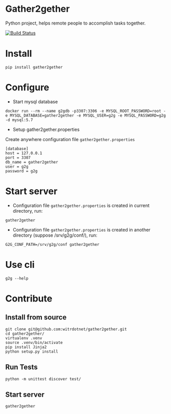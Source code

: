 # Gather2gether

Python project, helps remote people to accomplish tasks together.

[![Build Status](https://travis-ci.com/witrdotnet/gather2gether.svg?branch=master)](https://travis-ci.com/witrdotnet/gather2gether)

# Install

```
pip install gather2gether
```

# Configure

* Start mysql database

```
docker run --rm --name g2gdb -p3307:3306 -e MYSQL_ROOT_PASSWORD=root -e MYSQL_DATABASE=gather2gether -e MYSQL_USER=g2g -e MYSQL_PASSWORD=g2g -d mysql:5.7
```

* Setup gather2gether.properties

Create anywhere configuration file `gather2gether.properties`

```
[database]
host = 127.0.0.1
port = 3307
db_name = gather2gether
user = g2g
password = g2g
```

# Start server

* Configuration file `gather2gether.properties` is created in current directory, run:

```
gather2gether
```

* Configuration file `gather2gether.properties` is created in another directory (suppose /srv/g2g/conf/), run:

```
G2G_CONF_PATH=/srv/g2g/conf gather2gether
```

# Use cli

```
g2g --help
```

# Contribute

## Install from source

```
git clone git@github.com:witrdotnet/gather2gether.git
cd gather2gether/
virtualenv .venv
source .venv/bin/activate
pip install Jinja2
python setup.py install
```

## Run Tests

```
python -m unittest discover test/
```

## Start server

```
gather2gether
```
